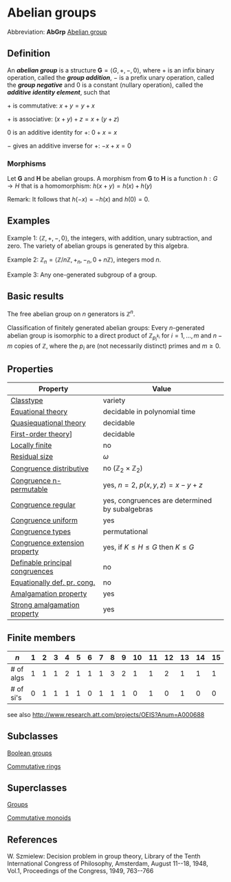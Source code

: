 # Abelian groups

Abbreviation: **AbGrp** [Abelian group](https://en.wikipedia.org/wiki/Abelian_group)

## Definition
An ***abelian group*** is a structure $\mathbf{G}=\langle
G,+,-,0\rangle$, where $+$ is an infix binary operation, called the 
***group addition***, $-$ is a prefix unary operation, called the 
***group negative*** and $0$ is a constant (nullary operation), called the ***additive identity element***, such that

$+$ is commutative:  $x+y=y+x$

$+$ is associative:  $(x+y)+z=x+(y+z)$

$0$ is an additive identity for $+$:  $0+x=x$

$-$ gives an additive inverse for $+$:  $-x+x=0$

### Morphisms
Let $\mathbf{G}$ and $\mathbf{H}$ be abelian groups. A morphism from $\mathbf{G}$ to $\mathbf{H}$ is a function $h:G\rightarrow H$ that is a
homomorphism: 
$h(x+y)=h(x)+h(y)$

Remark: It follows that $h(-x)= -h(x)$ and $h(0)=0$.


## Examples
Example 1: $\langle \mathbb{Z}, +, -, 0\rangle$, the integers, with addition, unary subtraction, and zero. The variety of abelian groups is generated by this algebra.

Example 2: $\mathbb Z_n=\langle \mathbb{Z}/n\mathbb Z, +_n, -_n, 0+n\mathbb Z\rangle$, integers mod $n$.

Example 3: Any one-generated subgroup of a group.


## Basic results
The free abelian group on $n$ generators is $\mathbb Z^n$.

Classification of finitely generated abelian groups: Every $n$-generated abelian group is isomorphic to a direct product of $\mathbb Z_{p_i^{k_i}}$ for $i=1,\ldots,m$ and $n-m$ copies of $\mathbb Z$, where the $p_i$ are (not necessarily distinct) primes and $m\ge 0$.


## Properties

|Property|Value|
|---|---|
|[Classtype](Classtype.md)                       |variety |
|[Equational theory](equational_theory.md)               |decidable in polynomial time |
|[Quasiequational theory](quasiequational_theory.md)          |decidable |
|[First-order theory](first-order_theory.md)]              |decidable |
|[Locally finite](locally_finite.md)                  |no |
|[Residual size](residual_size.md)                   |$\omega$ |
|[Congruence distributive](congruence_distributive.md)         |no ($\mathbb{Z}_{2}$ $\times$ $\mathbb{Z}_{2}$) |
|[Congruence n-permutable](congruence_n-permutable.md)         |yes, $n=2$, $p(x,y,z)=x-y+z$ |
|[Congruence regular](congruence_regular.md)              |yes, congruences are determined by subalgebras |
|[Congruence uniform](congruence_uniform.md)              |yes |
|[Congruence types](congruence_types.md)                |permutational |
|[Congruence extension property](congruence_extension_property.md)   |yes, if $K\le H\le G$ then $K\le G$ |
|[Definable principal congruences](definable_principal_congruences.md) |no |
|[Equationally def. pr. cong.](equationally_def._pr._cong..md)     |no |
|[Amalgamation property](amalgamation_property.md)           |yes |
|[Strong amalgamation property](strong_amalgamation_property.md)    |yes |


## Finite members
|$n$       | 1 | 2 | 3 | 4 | 5 | 6 | 7 | 8 | 9 | 10 | 11 | 12 | 13 | 14 | 15 | 16 | 17 | 18 | 19 | 20 | 21 | 22 | 23 | 24 | 25 |
|---       |---|---|---|---|---|---|---|---|---|----|----|----|----|----|----|----|----|----|----|----|----|----|----|----|----|
|# of algs | 1 | 1 | 1 | 2 | 1 | 1 | 1 | 3 | 2 |  1 |  1 |  2 |  1 |  1 |  1 |  5 |  1 |  2 |  1 | 1  |  1 |  1 |  1 |  3 |  2 |
|# of si's | 0 | 1 | 1 | 1 | 1 | 0 | 1 | 1 | 1 |  0 |  1 |  0 |  1 |  0 |  0 |  1 |  1 |  0 |  1 | 0  |  0 |  0 |  1 |  0 |  1 |

see also http://www.research.att.com/projects/OEIS?Anum=A000688


## Subclasses
[Boolean groups](boolean_groups.md)

[Commutative rings](commutative_rings.md)


## Superclasses
[Groups](groups.md)

[Commutative monoids](commutative_monoids.md)


## References
W. Szmielew: Decision problem in group theory,
Library of the Tenth International Congress of Philosophy, 
Amsterdam, August 11--18, 1948, Vol.1, Proceedings of the Congress,
1949, 763--766
